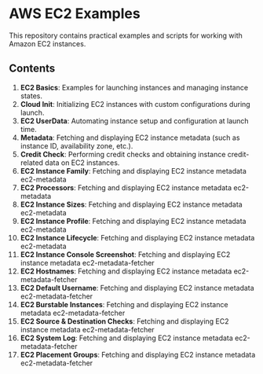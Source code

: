 # AWS EC2 Examples

This repository contains practical examples and scripts for working with Amazon EC2 instances.

## Contents

1. **EC2 Basics**: Examples for launching instances and managing instance states.  
2. **Cloud Init**: Initializing EC2 instances with custom configurations during launch.  
3. **EC2 UserData**: Automating instance setup and configuration at launch time.
4. **Metadata**: Fetching and displaying EC2 instance metadata (such as instance ID, availability zone, etc.).
5. **Credit Check**: Performing credit checks and obtaining instance credit-related data on EC2 instances.
6. **EC2 Instance Family**: Fetching and displaying EC2 instance metadata ec2-metadata
7. **EC2 Processors**: Fetching and displaying EC2 instance metadata ec2-metadata
8. **EC2 Instance Sizes**: Fetching and displaying EC2 instance metadata ec2-metadata
9. **EC2 Instance Profile**: Fetching and displaying EC2 instance metadata ec2-metadata
10. **EC2 Instance Lifecycle**: Fetching and displaying EC2 instance metadata ec2-metadata
11. **EC2 Instance Console Screenshot**: Fetching and displaying EC2 instance metadata ec2-metadata-fetcher
12. **EC2 Hostnames**: Fetching and displaying EC2 instance metadata ec2-metadata-fetcher
13. **EC2 Default Username**: Fetching and displaying EC2 instance metadata ec2-metadata-fetcher
14. **EC2 Burstable Instances**: Fetching and displaying EC2 instance metadata ec2-metadata-fetcher
15. **EC2 Source & Destination Checks**: Fetching and displaying EC2 instance metadata ec2-metadata-fetcher
16. **EC2 System Log**: Fetching and displaying EC2 instance metadata ec2-metadata-fetcher
17. **EC2 Placement Groups**: Fetching and displaying EC2 instance metadata ec2-metadata-fetcher